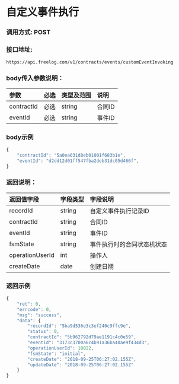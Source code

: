 # 自定义事件执行

### 调用方式: POST

### 接口地址:

```
https://api.freelog.com/v1/contracts/events/customEventInvoking
```

### body传入参数说明：
| 参数 | 必选 | 类型及范围 | 说明 |
| :--- | :--- | :--- | :--- |
|contractId|必选|string|合同ID|
|eventId|必选|string|事件ID|

### body示例

```js
{
    "contractId": "5a0ea031d8eb01001f683b1e",
    "eventId": "d2dd12d01ff547fba2deb31dc05d466f",
}
```

### 返回说明：

| 返回值字段 | 字段类型 | 字段说明 |
| :--- | :--- | :--- |
| recordId | string | 自定义事件执行记录ID |
| contractId | string | 合同ID |
| eventId | string | 事件ID |
| fsmState | string | 事件执行时的合同状态机状态 |
| operationUserId | int | 操作人 |
| createDate | date | 创建日期 |


### 返回示例

```js
{
    "ret": 0,
    "errcode": 0,
    "msg": "success",
    "data": {
        "recordId": "5ba9d536e3c3ef240c9ffc9e",
        "status": 0,
        "contractId": "5b962792d79ae1191c4c0e59",
        "eventId": "3173c3700a6c4b91a36ba40ae9f434d3",
        "operationUserId": 10022,
		"fsmState": "initial",
        "createDate": "2018-09-25T06:27:02.155Z",
        "updateDate": "2018-09-25T06:27:02.155Z"
    }
}
```